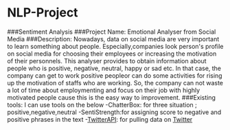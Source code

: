 # NLP-Project
###Sentiment Analysis
###Project Name: Emotional Analyser from Social Media
###Description:
   Nowadays, data on social media are very important to learn something about people. Especially,companies look person's profile on social media for choosing their employees or increasing the motivation of their personnels. This analyser provides to obtain information about people who is positive, negative, neutral, happy or sad etc. In that case, the company can get to work positive peopleor can do some activities for rising up the motivation of staffs who are working. So, the company can not waste a lot of time about employmenting and focus on their job with highly motivated people cause this is the easy way to improvement.
###Existing tools:
   I can use tools on the below
   -ChatterBox: for three situation ; positive,negative,neutral
   -SentiStrength:for assigning score to negative and positive phrases in the text
   -[TwitterAPI](https://twitter.com/twitterapi): for pulling data on [Twitter](https://twitter.com)
